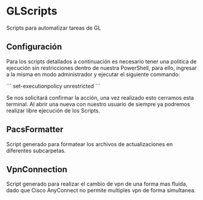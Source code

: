 # GLScripts
 
 Scripts para automatizar tareas de GL
 
## Configuración

  Para los scripts detallados a continuación es necesario tener una politica de ejecución sin restricciones dentro de nuestra PowerShell, para ello, ingresar a la misma en modo administrador y ejecutar el siguiente commando:
  
  ´´´
    set-executionpolicy unrestricted
  ´´´
  
  Se nos solicitará confirmar la acción, una vez realizado esto cerramos esta terminal. Al abrir una nueva con nuestro usuario de siempre ya podremos realizar libre ejecución de los Scripts.

## PacsFormatter
  
  Script generado para formatear los archivos de actualizaciones en diferentes subcarpetas.
  
## VpnConnection

  Script generado para realizar el cambio de vpn de una forma mas fluida, dado que Cisco AnyConnect no permite multiples vpn de forma simultanea.
  
